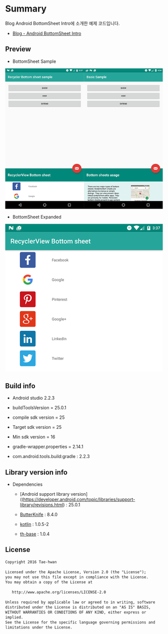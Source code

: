 # Summary
Blog Android BottomSheet Intro에 소개한 예제 코드입니다.

- [Blog - Android BottomSheet Intro](http://thdev.tech/androiddev/2016/12/11/Android-BottomSheet-Intro.html)

## Preview

- BottomSheet Sample

![bottom_sheet_02]

- BottomSheet Expanded

![bottom_sheet_03]


## Build info

- Android studio 2.2.3

- buildToolsVersion = 25.0.1
- compile sdk version = 25
- Target sdk version = 25
- Min sdk version = 16
- gradle-wrapper.properties = 2.14.1
- com.android.tools.build:gradle : 2.2.3


## Library version info

- Dependencies
    - [Android support library version]((https://developer.android.com/topic/libraries/support-library/revisions.html) : 25.0.1

    - [ButterKnife](http://jakewharton.github.io/butterknife/) : 8.4.0

    - [kotlin](https://kotlinlang.org/docs/tutorials/kotlin-android.html) : 1.0.5-2
    - [th-base](https://github.com/taehwandev/AndroidBase) : 1.0.4

## License

```
Copyright 2016 Tae-hwan

Licensed under the Apache License, Version 2.0 (the "License");
you may not use this file except in compliance with the License.
You may obtain a copy of the License at

   http://www.apache.org/licenses/LICENSE-2.0

Unless required by applicable law or agreed to in writing, software
distributed under the License is distributed on an "AS IS" BASIS,
WITHOUT WARRANTIES OR CONDITIONS OF ANY KIND, either express or implied.
See the License for the specific language governing permissions and
limitations under the License.
```

[bottom_sheet_02]: images/bottom_sheet_02.png
[bottom_sheet_03]: images/bottom_sheet_03.png